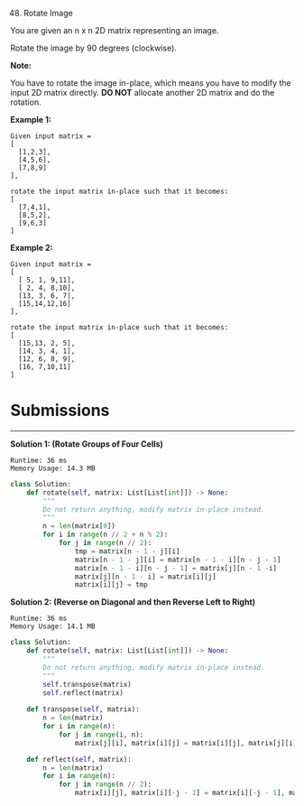 48. Rotate Image

You are given an n x n 2D matrix representing an image.

Rotate the image by 90 degrees (clockwise).

**Note:**

You have to rotate the image in-place, which means you have to modify the input 2D matrix directly. **DO NOT** allocate another 2D matrix and do the rotation.

**Example 1:**
```
Given input matrix = 
[
  [1,2,3],
  [4,5,6],
  [7,8,9]
],

rotate the input matrix in-place such that it becomes:
[
  [7,4,1],
  [8,5,2],
  [9,6,3]
]
```

**Example 2:**
```
Given input matrix =
[
  [ 5, 1, 9,11],
  [ 2, 4, 8,10],
  [13, 3, 6, 7],
  [15,14,12,16]
], 

rotate the input matrix in-place such that it becomes:
[
  [15,13, 2, 5],
  [14, 3, 4, 1],
  [12, 6, 8, 9],
  [16, 7,10,11]
]
```

# Submissions
---
**Solution 1: (Rotate Groups of Four Cells)**
```
Runtime: 36 ms
Memory Usage: 14.3 MB
```
```python
class Solution:
    def rotate(self, matrix: List[List[int]]) -> None:
        """
        Do not return anything, modify matrix in-place instead.
        """
        n = len(matrix[0])
        for i in range(n // 2 + n % 2):
            for j in range(n // 2):
                tmp = matrix[n - 1 - j][i]
                matrix[n - 1 - j][i] = matrix[n - 1 - i][n - j - 1]
                matrix[n - 1 - i][n - j - 1] = matrix[j][n - 1 -i]
                matrix[j][n - 1 - i] = matrix[i][j]
                matrix[i][j] = tmp
````

**Solution 2: (Reverse on Diagonal and then Reverse Left to Right)**
```
Runtime: 36 ms
Memory Usage: 14.1 MB
```
```python
class Solution:
    def rotate(self, matrix: List[List[int]]) -> None:
        """
        Do not return anything, modify matrix in-place instead.
        """
        self.transpose(matrix)
        self.reflect(matrix)
    
    def transpose(self, matrix):
        n = len(matrix)
        for i in range(n):
            for j in range(i, n):
                matrix[j][i], matrix[i][j] = matrix[i][j], matrix[j][i]

    def reflect(self, matrix):
        n = len(matrix)
        for i in range(n):
            for j in range(n // 2):
                matrix[i][j], matrix[i][-j - 1] = matrix[i][-j - 1], matrix[i][j]
```